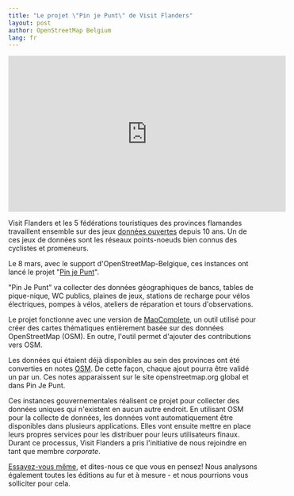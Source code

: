 ```yaml
---
title: "Le projet \"Pin je Punt\" de Visit Flanders"
layout: post
author: OpenStreetMap Belgium
lang: fr
---
```


<div style="text-align: center;">
  <iframe width="560" height="315" src="https://www.youtube-nocookie.com/embed/7OtCK1_VsSI" title="YouTube video player" frameborder="0" allow="accelerometer; autoplay; clipboard-write; encrypted-media; gyroscope; picture-in-picture" allowfullscreen></iframe>
</div>

Visit Flanders et les 5 fédérations touristiques des provinces flamandes travaillent ensemble sur des jeux [données ouvertes](https://opendata.vlaanderen.be/dataset?tags=Recreatie) depuis 10 ans. Un de ces jeux de données sont les réseaux points-noeuds bien connus des cyclistes et promeneurs.

Le 8 mars, avec le support d'OpenStreetMap-Belgique, ces instances ont lancé le projet "[Pin je Punt](https://www.toerismevlaanderen.be/pinjepunt)".

"Pin Je Punt" va collecter des données géographiques de bancs, tables de pique-nique, WC publics, plaines de jeux, stations de recharge pour vélos électriques, pompes à vélos, ateliers de réparation et tours d'observations.

Le projet fonctionne avec une version de [MapComplete](https://mapcomplete.osm.be/), un outil utilisé pour créer des cartes thématiques entièrement basée sur des données OpenStreetMap (OSM). En outre, l'outil permet d'ajouter des contributions vers OSM.

Les données qui étaient déjà disponibles au sein des provinces ont été converties en notes [OSM](https://www.openstreetmap.org/user/Toerisme%20Vlaanderen%20-%20Pin%20je%20punt/notes). De cette façon, chaque ajout pourra être validé un par un. Ces notes apparaissent sur le site openstreetmap.org global et dans Pin Je Punt.

Ces instances gouvernementales réalisent ce projet pour collecter des données uniques qui n'existent en aucun autre endroit. En utilisant OSM pour la collecte de données, les données vont automatiquement être disponibles dans plusieurs applications. Elles vont ensuite mettre en place leurs propres services pour les distribuer pour leurs utilisateurs finaux. Durant ce processus, Visit Flanders a pris l'initiative de nous rejoindre en tant que membre _corporate_.

[Essayez-vous même](https://www.toerismevlaanderen.be/pinjepunt), et dites-nous ce que vous en pensez! Nous analysons également toutes les éditions au fur et à mesure - et nous pourrions vous solliciter pour cela.
